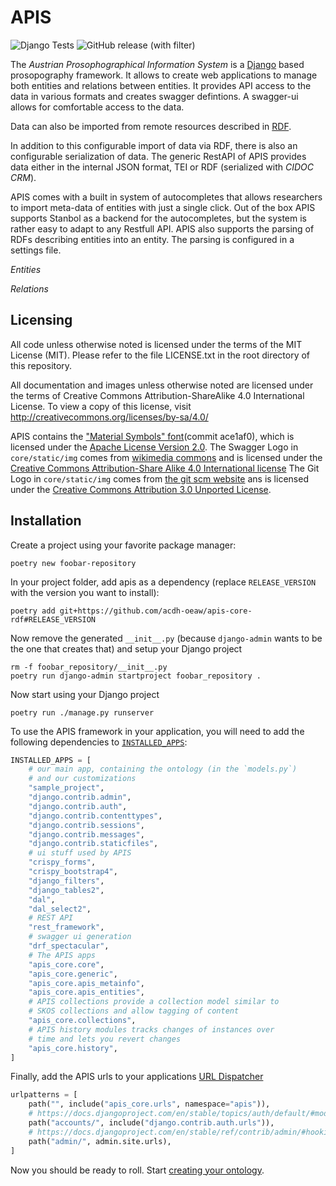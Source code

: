 APIS
====

![Django Tests](https://github.com/acdh-oeaw/apis-core-rdf/actions/workflows/django-tests.yml/badge.svg)
![GitHub release (with filter)](https://img.shields.io/github/v/release/acdh-oeaw/apis-core-rdf)

The *Austrian Prosophographical Information System* is a
[Django](https://www.djangoproject.com/) based prosopography framework. It
allows to create web applications to manage both entities and relations between
entities. It provides API access to the data in various formats and creates
swagger defintions. A swagger-ui allows for comfortable access to the data.

Data can also be imported from remote resources described in
[RDF](https://en.wikipedia.org/wiki/Resource_Description_Framework).

In addition to this configurable import of data via RDF, there is also an
configurable serialization of data. The generic RestAPI of APIS provides data
either in the internal JSON format, TEI or RDF (serialized with *CIDOC CRM*). 

APIS comes with a built in system of autocompletes that allows researchers to
import meta-data of entities with just a single click. Out of the box APIS
supports Stanbol as a backend for the autocompletes, but the system is rather
easy to adapt to any Restfull API. APIS also supports the parsing of RDFs
describing entities into an entity. The parsing is configured in a settings
file.

*Entities*

*Relations*

Licensing
---------

All code unless otherwise noted is licensed under the terms of the MIT License
(MIT). Please refer to the file LICENSE.txt in the root directory of this
repository.

All documentation and images unless otherwise noted are licensed under the
terms of Creative Commons Attribution-ShareAlike 4.0 International License. To
view a copy of this license, visit
http://creativecommons.org/licenses/by-sa/4.0/

APIS contains the ["Material Symbols" font](https://fonts.google.com/icons)(commit ace1af0), which
is licensed under the [Apache License Version 2.0](https://www.apache.org/licenses/LICENSE-2.0.html).
The Swagger Logo in `core/static/img` comes from [wikimedia
commons](https://commons.wikimedia.org/wiki/File:Swagger-logo.png) and is
licensed under the [Creative Commons Attribution-Share Alike 4.0 International
license](https://creativecommons.org/licenses/by-sa/4.0/deed.en)
The Git Logo in `core/static/img` comes from [the git scm website](https://git-scm.com/downloads/logos)
ans is licensed under the [Creative Commons Attribution 3.0 Unported License](https://creativecommons.org/licenses/by/3.0/).


Installation
------------
<!-- Installation -->
Create a project using your favorite package manager:

```shell
poetry new foobar-repository
```

In your project folder, add apis as a dependency (replace `RELEASE_VERSION`
with the version you want to install):

```shell
poetry add git+https://github.com/acdh-oeaw/apis-core-rdf#RELEASE_VERSION
```

Now remove the generated `__init__.py` (because `django-admin` wants to be the
one that creates that) and setup your Django project
```shell
rm -f foobar_repository/__init__.py
poetry run django-admin startproject foobar_repository .
```

Now start using your Django project
```shell
poetry run ./manage.py runserver
```

To use the APIS framework in your application, you will need to add the following dependencies to
[`INSTALLED_APPS`](https://docs.djangoproject.com/en/stable/ref/settings/#installed-apps):

```python
INSTALLED_APPS = [
    # our main app, containing the ontology (in the `models.py`)
    # and our customizations
    "sample_project",
    "django.contrib.admin",
    "django.contrib.auth",
    "django.contrib.contenttypes",
    "django.contrib.sessions",
    "django.contrib.messages",
    "django.contrib.staticfiles",
    # ui stuff used by APIS
    "crispy_forms",
    "crispy_bootstrap4",
    "django_filters",
    "django_tables2",
    "dal",
    "dal_select2",
    # REST API
    "rest_framework",
    # swagger ui generation
    "drf_spectacular",
    # The APIS apps
    "apis_core.core",
    "apis_core.generic",
    "apis_core.apis_metainfo",
    "apis_core.apis_entities",
    # APIS collections provide a collection model similar to
    # SKOS collections and allow tagging of content
    "apis_core.collections",
    # APIS history modules tracks changes of instances over
    # time and lets you revert changes
    "apis_core.history",
]
```

Finally, add the APIS urls to your applications [URL Dispatcher](https://docs.djangoproject.com/en/stable/topics/http/urls/)

```python
urlpatterns = [
    path("", include("apis_core.urls", namespace="apis")),
    # https://docs.djangoproject.com/en/stable/topics/auth/default/#module-django.contrib.auth.views
    path("accounts/", include("django.contrib.auth.urls")),
    # https://docs.djangoproject.com/en/stable/ref/contrib/admin/#hooking-adminsite-to-urlconf
    path("admin/", admin.site.urls),
]
```

Now you should be ready to roll. Start [creating your ontology](https://acdh-oeaw.github.io/apis-core-rdf/ontology.html).

